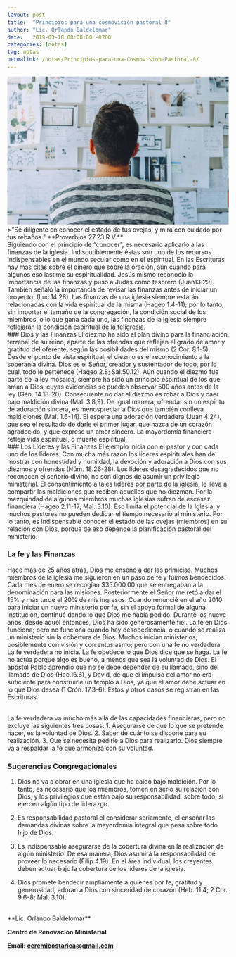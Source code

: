 ```yaml
---
layout: post
title:  "Principios para una cosmovisión pastoral 8"
author: "Lic. Orlando Baldelomar"
date:   2019-03-18 08:00:00 -0700
categories: [notas]
tag: notas
permalink: /notas/Principios-para-una-Cosmovision-Pastoral-8/
---
```


<img src="/assets/img/cosmovision.jpeg" class="img-fluid" alt="Responsive image">

<br>
>"Sé diligente en conocer el estado de tus ovejas, y mira con cuidado por tus rebaños."
**Proverbios 27.23 R.V.**

<br>
Siguiendo con el principio de “conocer”, es necesario aplicarlo a las finanzas de la iglesia.   Indiscutiblemente éstas son uno de los recursos indispensables en el mundo secular como en el espiritual.  En las Escrituras hay más citas sobre el dinero  que sobre la oración, aún cuando  para algunos eso lastime su espiritualidad.  Jesús mismo reconoció la importancia de las finanzas y puso a Judas como tesorero (Juan13.29). También señaló la importancia de revisar las finanzas antes de iniciar un proyecto. (Luc.14.28).  Las finanzas de una iglesia siempre estarán relacionadas con la vida espiritual de la misma (Hageo 1.4-11); por lo tanto, sin importar el tamaño de la congregación, la condición social de los miembros, o lo que gana cada uno, las finanzas de la iglesia siempre reflejarán la condición espiritual de la feligresía. 

<br>
### Dios y las Finanzas
El diezmo ha sido el plan divino para la financiación terrenal de su reino, aparte de las ofrendas que reflejan el grado de amor y gratitud del oferente, según las posibilidades  del mismo (2 Cor. 8.1-5). Desde el punto de vista espiritual, el diezmo es el reconocimiento a la soberanía divina. Dios es el Señor, creador y sustentador de todo, por lo cual, todo le pertenece (Hageo 2.8; Sal.50.12). Aún cuando el diezmo fue parte de la ley mosaica, siempre ha sido un principio espiritual de los que aman a Dios, cuyas evidencias se pueden observar 500 años antes de la ley (Gén. 14.18-20). Consecuente no dar el diezmo es robar a Dios y caer bajo maldición divina (Mal. 3.8,9). De igual manera, ofrendar sin un espíritu de adoración sincera, es menospreciar a Dios que también conlleva maldiciones (Mal. 1.6-14). El espera una adoración verdadera (Juan 4.24), que sea el resultado de darle el primer lugar, que nazca de un corazón agradecido, y que exprese un amor sincero. La mayordomía financiera refleja vida espiritual, o muerte  espiritual.   

<br>
### Los Líderes y las Finanzas
El ejemplo inicia con el pastor y con cada uno de los líderes. Con mucha más razón los líderes espirituales han de mostrar con honestidad y humildad, la devoción y adoración a Dios con sus diezmos y ofrendas (Núm. 18.26-28). Los líderes desagradecidos que no reconocen el señorío divino, no son dignos de asumir un privilegio ministerial. El consentimiento a tales líderes por parte de la iglesia, le lleva a compartir las maldiciones que reciben aquellos que no diezman.
Por la mezquindad de algunos miembros muchas iglesias sufren de escasez financiera (Hageo 2.11-17; Mal. 3.10). Eso limita el potencial de la Iglesia, y muchos pastores no pueden dedicar el tiempo necesario al ministerio. Por lo tanto, es indispensable conocer el estado de las ovejas (miembros) en su relación con Dios, porque de eso depende la planificación pastoral del ministerio.


<br>

### La fe y las Finanzas
Hace más de 25 años atrás, Dios me enseñó a dar las primicias. Muchos miembros de la iglesia me siguieron en un paso de fe y fuimos bendecidos. Cada mes de enero se recogían $35.000.00 que se entregaban a la denominación para las misiones. Posteriormente el Señor me retó a dar el 15% y más tarde el 20% de mis ingresos. Cuando renuncié en el año 2010 para iniciar un nuevo ministerio por fe, sin el apoyo formal de alguna institución, continué dando lo que Dios me había pedido. Durante los nueve años, desde aquél entonces, Dios ha sido generosamente fiel. La fe en Dios funciona; pero no funciona cuando hay desobediencia, o cuando se realiza un ministerio sin la cobertura de Dios. 
Muchos inician ministerios, posiblemente con visión y con entusiasmo; pero con una fe no verdadera. La fe verdadera no inicia. La fe obedece lo que Dios dice que se haga. La fe no actúa porque algo es bueno, a menos que sea la voluntad de Dios. El apóstol Pablo aprendió que no se debe depender de su llamado, sino del llamado de Dios (Hec.16.6), y David, de que el impulso del amor no era suficiente para construirle un templo a Dios, ya que el amor  debe actuar en lo que Dios desea  (1 Crón. 17.3-6). Estos y otros casos se registran en las Escrituras.

<br>
La fe verdadera va mucho más allá de las capacidades financieras, pero no excluye las siguientes tres cosas:
1. Asegurarse de que lo que se pretende hacer, es la voluntad de Dios.
2. Saber de cuánto se dispone para su realización.
3. Que se necesita pedirle a Dios para realizarlo.
Dios siempre va a respaldar la fe que armoniza con su voluntad.


<br>
<h3 class="text-center">Sugerencias Congregacionales</h3>

1. Dios no va a obrar en una iglesia que ha caído bajo maldición. Por lo tanto, es necesario que los miembros, tomen en serio su relación con Dios, y los privilegios que están bajo su responsabilidad; sobre todo, si ejercen algún tipo de liderazgo.


2. Es responsabilidad pastoral el considerar seriamente, el enseñar las demandas divinas sobre la mayordomía integral que pesa sobre todo hijo de Dios.

3. Es indispensable asegurarse de la cobertura divina en la realización de algún ministerio. De esa manera, Dios asumirá la responsabilidad de proveer lo necesario (Filip.4.19). En el área individual, los creyentes deben actuar bajo la cobertura de los líderes de la iglesia.

4. Dios promete bendecir ampliamente a quienes por fe, gratitud y generosidad, adoran a Dios con sinceridad de corazón (Heb. 11.4; 2 Cor. 9.6-8; Mal. 3.10).


<br>
**Lic. Orlando Baldelomar**

**Centro de Renovacion Ministerial**

**Email: ceremicostarica@gmail.com**